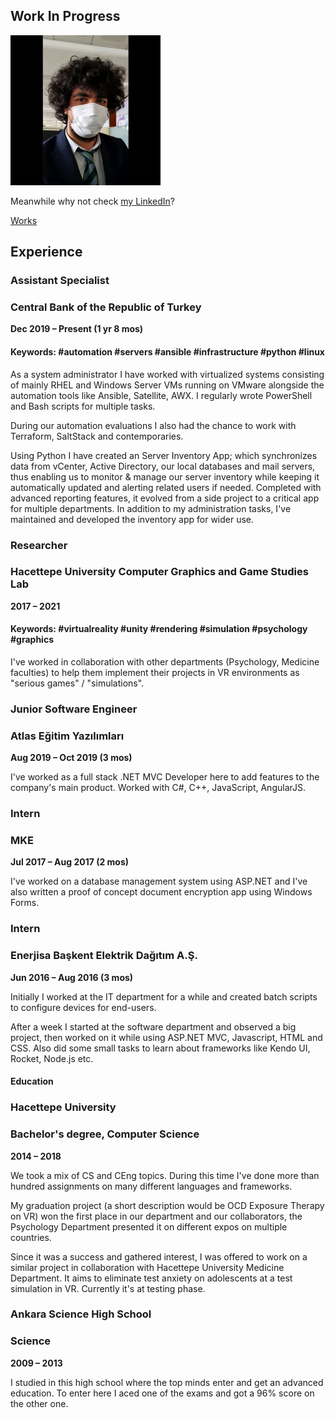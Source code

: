 ## Work In Progress

[<img style="width: 240px" src=assets/images/1625057455411.jfif>](https://linkedin.com/in/aaslangoren)

Meanwhile why not check [my LinkedIn](https://linkedin.com/in/aaslangoren)?

[Works](works.md)

## Experience

### Assistant Specialist
### Central Bank of the Republic of Turkey


**Dec 2019 – Present (1 yr 8 mos)**
#### Keywords: #automation #servers #ansible #infrastructure #python #linux

As a system administrator I have worked with virtualized systems consisting of mainly RHEL and Windows Server VMs running on VMware alongside the automation tools like Ansible, Satellite, AWX. 
I regularly wrote PowerShell and Bash scripts for multiple tasks.

During our automation evaluations I also had the chance to work with Terraform, SaltStack and contemporaries.

Using Python I have created an Server Inventory App; which synchronizes data from vCenter, Active Directory, our local databases and mail servers, thus enabling us to monitor & manage our server inventory while keeping it automatically updated and alerting related users if needed. Completed with advanced reporting features, it evolved from a side project to a critical app for multiple departments. In addition to my administration tasks, I've maintained and developed the inventory app for wider use.

### Researcher
### Hacettepe University Computer Graphics and Game Studies Lab
**2017 – 2021**
#### Keywords: #virtualreality #unity #rendering #simulation #psychology #graphics

I've worked in collaboration with other departments (Psychology, Medicine faculties) to help them implement their projects in VR environments as "serious games" / "simulations".



### Junior Software Engineer
### Atlas Eğitim Yazılımları

**Aug 2019 – Oct 2019 (3 mos)**

I've worked as a full stack .NET MVC Developer here to add features to the company's main product. Worked with C#, C++, JavaScript, AngularJS.


### Intern
### MKE

**Jul 2017 – Aug 2017 (2 mos)**

I've worked on a database management system using ASP.NET and I've also written a proof of concept document encryption app using Windows Forms.


### Intern
### Enerjisa Başkent Elektrik Dağıtım A.Ş.

**Jun 2016 – Aug 2016 (3 mos)**

Initially I worked at the IT department for a while and created batch scripts to configure devices for end-users.

After a week I started at the software department and observed a big project, then worked on it while using ASP.NET MVC, Javascript, HTML and CSS. Also did some small tasks to learn about frameworks like Kendo UI, Rocket, Node.js etc.


#### Education

### Hacettepe University
### Bachelor's degree, Computer Science

**2014 – 2018**

We took a mix of CS and CEng topics. During this time I've done more than hundred assignments on many different languages and frameworks.

My graduation project (a short description would be OCD Exposure Therapy on VR) won the first place in our department and our collaborators, the Psychology Department presented it on different expos on multiple countries.

Since it was a success and gathered interest, I was offered to work on a similar project in collaboration with Hacettepe University Medicine Department. It aims to eliminate test anxiety on adolescents at a test simulation in VR. Currently it's at testing phase.


### Ankara Science High School
### Science

**2009 – 2013**

I studied in this high school where the top minds enter and get an advanced education. To enter here I aced one of the exams and got a 96% score on the other one.
